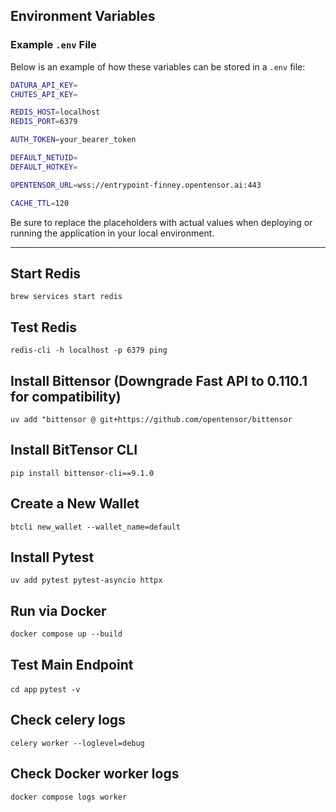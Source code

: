 ## Environment Variables

### Example `.env` File

Below is an example of how these variables can be stored in a `.env` file:

```bash
DATURA_API_KEY=
CHUTES_API_KEY=

REDIS_HOST=localhost
REDIS_PORT=6379

AUTH_TOKEN=your_bearer_token

DEFAULT_NETUID=
DEFAULT_HOTKEY=

OPENTENSOR_URL=wss://entrypoint-finney.opentensor.ai:443

CACHE_TTL=120
```

Be sure to replace the placeholders with actual values when deploying or running the application in your local environment.

---


## Start Redis
```brew services start redis```

## Test Redis
```redis-cli -h localhost -p 6379 ping```

## Install Bittensor (Downgrade Fast API to 0.110.1 for compatibility)
```uv add "bittensor @ git+https://github.com/opentensor/bittensor```

## Install BitTensor CLI
```pip install bittensor-cli==9.1.0```

## Create a New Wallet
```btcli new_wallet --wallet_name=default```

## Install Pytest
```uv add pytest pytest-asyncio httpx```

## Run via Docker
```docker compose up --build```

## Test Main Endpoint
```cd app```
```pytest -v```

## Check celery logs
```celery worker --loglevel=debug```

## Check Docker worker logs
```docker compose logs worker```
